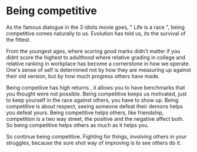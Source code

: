 # Being competitive

As the famous dialogue in the 3 idiots movie goes, " Life is a race ", being competitive comes naturally to us. Evolution has told us, its the survival of the fittest. 

From the youngest ages, where scoring good marks didn't matter if you didnt score the highest to adulthood where relative grading in college and relative ranking 
in workplace has become a cornerstone in how we operate.
One's sense of self is determined not by how they are measuring up against their old version, but by how much progress others have made.

Being competiive has high returns , it allows you to have benchmarks that you thought were not possible. 
Being competitive keeps us motivated, just to keep yourself in the race against others, you have to show up.
Being competitive is about respect, seeing someone defeat their demons helps you defeat yours. 
Being competitive helps others, like friendship, competition is a two way street, the positive and the negative affect both. So being competitive helps others as much as it helps you.

So continue being competitive. Fighting for things, involving others in your struggles, because the sure shot way of improving is to see others do it. 

